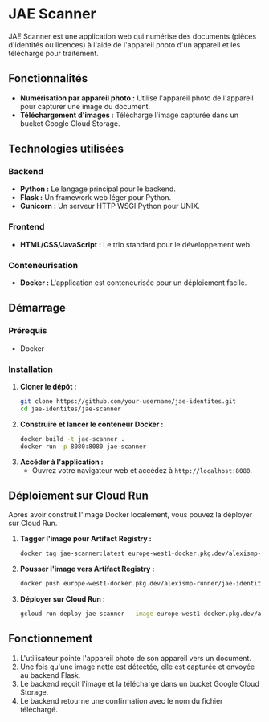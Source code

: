 # JAE Scanner

JAE Scanner est une application web qui numérise des documents (pièces d'identités ou licences) à l'aide de l'appareil photo d'un appareil et les télécharge pour traitement.

## Fonctionnalités

-   **Numérisation par appareil photo :** Utilise l'appareil photo de l'appareil pour capturer une image du document.
-   **Téléchargement d'images :** Télécharge l'image capturée dans un bucket Google Cloud Storage.

## Technologies utilisées

### Backend

-   **Python :** Le langage principal pour le backend.
-   **Flask :** Un framework web léger pour Python.
-   **Gunicorn :** Un serveur HTTP WSGI Python pour UNIX.

### Frontend

-   **HTML/CSS/JavaScript :** Le trio standard pour le développement web.

### Conteneurisation

-   **Docker :** L'application est conteneurisée pour un déploiement facile.

## Démarrage

### Prérequis

-   Docker

### Installation

1.  **Cloner le dépôt :**
    ```bash
    git clone https://github.com/your-username/jae-identites.git
    cd jae-identites/jae-scanner
    ```
2.  **Construire et lancer le conteneur Docker :**
    ```bash
    docker build -t jae-scanner .
    docker run -p 8080:8080 jae-scanner
    ```
3.  **Accéder à l'application :**
    -   Ouvrez votre navigateur web et accédez à `http://localhost:8080`.

## Déploiement sur Cloud Run

Après avoir construit l'image Docker localement, vous pouvez la déployer sur Cloud Run.

1.  **Tagger l'image pour Artifact Registry :**
    ```bash
    docker tag jae-scanner:latest europe-west1-docker.pkg.dev/alexismp-runner/jae-identites-repo/jae-scanner:latest
    ```

2.  **Pousser l'image vers Artifact Registry :**
    ```bash
    docker push europe-west1-docker.pkg.dev/alexismp-runner/jae-identites-repo/jae-scanner:latest
    ```

3.  **Déployer sur Cloud Run :**
    ```bash
    gcloud run deploy jae-scanner --image europe-west1-docker.pkg.dev/alexismp-runner/jae-identites-repo/jae-scanner:latest --region europe-west1
    ```

## Fonctionnement

1.  L'utilisateur pointe l'appareil photo de son appareil vers un document.
2.  Une fois qu'une image nette est détectée, elle est capturée et envoyée au backend Flask.
3.  Le backend reçoit l'image et la télécharge dans un bucket Google Cloud Storage.
4.  Le backend retourne une confirmation avec le nom du fichier téléchargé.